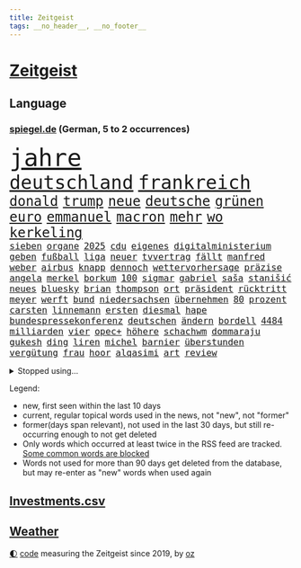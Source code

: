 ```yaml
---
title: Zeitgeist
tags: __no_header__, __no_footer__
---
```


# [Zeitgeist](https://oliz.io/zeitgeist/)

## Language

<h3><a href="https://www.spiegel.de" target="_blank">spiegel.de</a> (German, 5 to 2 occurrences)</h3>
<p style="font-family:monospace">
<span style="font-size:32pt"><a href="news_links.html#jahre" class="current">jahre</a></span>
<br>
<span style="font-size:25pt"><a href="news_links.html#deutschland" class="current">deutschland</a></span>
<span style="font-size:25pt"><a href="news_links.html#frankreich" class="current">frankreich</a></span>
<br>
<span style="font-size:18pt"><a href="news_links.html#donald" class="current">donald</a></span>
<span style="font-size:18pt"><a href="news_links.html#trump" class="current">trump</a></span>
<span style="font-size:18pt"><a href="news_links.html#neue" class="current">neue</a></span>
<span style="font-size:18pt"><a href="news_links.html#deutsche" class="current">deutsche</a></span>
<span style="font-size:18pt"><a href="news_links.html#grünen" class="current">grünen</a></span>
<span style="font-size:18pt"><a href="news_links.html#euro" class="current">euro</a></span>
<span style="font-size:18pt"><a href="news_links.html#emmanuel" class="current">emmanuel</a></span>
<span style="font-size:18pt"><a href="news_links.html#macron" class="current">macron</a></span>
<span style="font-size:18pt"><a href="news_links.html#mehr" class="current">mehr</a></span>
<span style="font-size:18pt"><a href="news_links.html#wo" class="current">wo</a></span>
<span style="font-size:18pt"><a href="news_links.html#kerkeling" class="current">kerkeling</a></span>
<br>
<span style="font-size:12pt"><a href="news_links.html#sieben" class="current">sieben</a></span>
<span style="font-size:12pt"><a href="news_links.html#organe" class="current">organe</a></span>
<span style="font-size:12pt"><a href="news_links.html#2025" class="current">2025</a></span>
<span style="font-size:12pt"><a href="news_links.html#cdu" class="current">cdu</a></span>
<span style="font-size:12pt"><a href="news_links.html#eigenes" class="current">eigenes</a></span>
<span style="font-size:12pt"><a href="news_links.html#digitalministerium" class="new">digitalministerium</a></span>
<span style="font-size:12pt"><a href="news_links.html#geben" class="current">geben</a></span>
<span style="font-size:12pt"><a href="news_links.html#fußball" class="current">fußball</a></span>
<span style="font-size:12pt"><a href="news_links.html#liga" class="current">liga</a></span>
<span style="font-size:12pt"><a href="news_links.html#neuer" class="current">neuer</a></span>
<span style="font-size:12pt"><a href="news_links.html#tvvertrag" class="new">tvvertrag</a></span>
<span style="font-size:12pt"><a href="news_links.html#fällt" class="current">fällt</a></span>
<span style="font-size:12pt"><a href="news_links.html#manfred" class="current">manfred</a></span>
<span style="font-size:12pt"><a href="news_links.html#weber" class="current">weber</a></span>
<span style="font-size:12pt"><a href="news_links.html#airbus" class="current">airbus</a></span>
<span style="font-size:12pt"><a href="news_links.html#knapp" class="current">knapp</a></span>
<span style="font-size:12pt"><a href="news_links.html#dennoch" class="current">dennoch</a></span>
<span style="font-size:12pt"><a href="news_links.html#wettervorhersage" class="new">wettervorhersage</a></span>
<span style="font-size:12pt"><a href="news_links.html#präzise" class="current">präzise</a></span>
<span style="font-size:12pt"><a href="news_links.html#angela" class="current">angela</a></span>
<span style="font-size:12pt"><a href="news_links.html#merkel" class="current">merkel</a></span>
<span style="font-size:12pt"><a href="news_links.html#borkum" class="current">borkum</a></span>
<span style="font-size:12pt"><a href="news_links.html#100" class="current">100</a></span>
<span style="font-size:12pt"><a href="news_links.html#sigmar" class="current">sigmar</a></span>
<span style="font-size:12pt"><a href="news_links.html#gabriel" class="current">gabriel</a></span>
<span style="font-size:12pt"><a href="news_links.html#saša" class="new">saša</a></span>
<span style="font-size:12pt"><a href="news_links.html#stanišić" class="new">stanišić</a></span>
<span style="font-size:12pt"><a href="news_links.html#neues" class="current">neues</a></span>
<span style="font-size:12pt"><a href="news_links.html#bluesky" class="current">bluesky</a></span>
<span style="font-size:12pt"><a href="news_links.html#brian" class="new">brian</a></span>
<span style="font-size:12pt"><a href="news_links.html#thompson" class="new">thompson</a></span>
<span style="font-size:12pt"><a href="news_links.html#ort" class="current">ort</a></span>
<span style="font-size:12pt"><a href="news_links.html#präsident" class="current">präsident</a></span>
<span style="font-size:12pt"><a href="news_links.html#rücktritt" class="current">rücktritt</a></span>
<span style="font-size:12pt"><a href="news_links.html#meyer" class="current">meyer</a></span>
<span style="font-size:12pt"><a href="news_links.html#werft" class="current">werft</a></span>
<span style="font-size:12pt"><a href="news_links.html#bund" class="current">bund</a></span>
<span style="font-size:12pt"><a href="news_links.html#niedersachsen" class="current">niedersachsen</a></span>
<span style="font-size:12pt"><a href="news_links.html#übernehmen" class="current">übernehmen</a></span>
<span style="font-size:12pt"><a href="news_links.html#80" class="current">80</a></span>
<span style="font-size:12pt"><a href="news_links.html#prozent" class="current">prozent</a></span>
<span style="font-size:12pt"><a href="news_links.html#carsten" class="current">carsten</a></span>
<span style="font-size:12pt"><a href="news_links.html#linnemann" class="current">linnemann</a></span>
<span style="font-size:12pt"><a href="news_links.html#ersten" class="current">ersten</a></span>
<span style="font-size:12pt"><a href="news_links.html#diesmal" class="current">diesmal</a></span>
<span style="font-size:12pt"><a href="news_links.html#hape" class="current">hape</a></span>
<span style="font-size:12pt"><a href="news_links.html#bundespressekonferenz" class="new">bundespressekonferenz</a></span>
<span style="font-size:12pt"><a href="news_links.html#deutschen" class="current">deutschen</a></span>
<span style="font-size:12pt"><a href="news_links.html#ändern" class="current">ändern</a></span>
<span style="font-size:12pt"><a href="news_links.html#bordell" class="current">bordell</a></span>
<span style="font-size:12pt"><a href="news_links.html#4484" class="new">4484</a></span>
<span style="font-size:12pt"><a href="news_links.html#milliarden" class="current">milliarden</a></span>
<span style="font-size:12pt"><a href="news_links.html#vier" class="current">vier</a></span>
<span style="font-size:12pt"><a href="news_links.html#opec+" class="new">opec+</a></span>
<span style="font-size:12pt"><a href="news_links.html#höhere" class="current">höhere</a></span>
<span style="font-size:12pt"><a href="news_links.html#schachwm" class="new">schachwm</a></span>
<span style="font-size:12pt"><a href="news_links.html#dommaraju" class="new">dommaraju</a></span>
<span style="font-size:12pt"><a href="news_links.html#gukesh" class="new">gukesh</a></span>
<span style="font-size:12pt"><a href="news_links.html#ding" class="current">ding</a></span>
<span style="font-size:12pt"><a href="news_links.html#liren" class="new">liren</a></span>
<span style="font-size:12pt"><a href="news_links.html#michel" class="current">michel</a></span>
<span style="font-size:12pt"><a href="news_links.html#barnier" class="current">barnier</a></span>
<span style="font-size:12pt"><a href="news_links.html#überstunden" class="new">überstunden</a></span>
<span style="font-size:12pt"><a href="news_links.html#vergütung" class="new">vergütung</a></span>
<span style="font-size:12pt"><a href="news_links.html#frau" class="current">frau</a></span>
<span style="font-size:12pt"><a href="news_links.html#hoor" class="new">hoor</a></span>
<span style="font-size:12pt"><a href="news_links.html#alqasimi" class="new">alqasimi</a></span>
<span style="font-size:12pt"><a href="news_links.html#art" class="current">art</a></span>
<span style="font-size:12pt"><a href="news_links.html#review" class="new">review</a></span>
</p>
<details>
<summary>Stopped using...</summary>
<p class="former" style="font-size:12pt">
ausgebrochen(1506) beobachten(1505) himmel(1505) krankenhäuser(1505) gemeinden(1504) lebensmittel(1504) andreas(1503) helfer(1503) corona(1502) pressekonferenz(1502) willen(1502) zahlt(1502) covid(1501) eröffnet(1501) software(1501) überall(1501) bahnhof(1500) flugzeuge(1500) schießt(1500) veranstaltung(1500) 19(1499) begründung(1499) bidens(1499) bruder(1499) bundesländern(1499) erklärung(1499) hubschrauber(1499) waffe(1499) welle(1499) all(1498) angeblichen(1498) mittelmeer(1498) radikale(1498) rest(1498) anspruch(1497) nutzte(1497) oberste(1497) party(1497) verschoben(1497) anne(1496) entwicklungen(1496) george(1496) roman(1496) welchem(1496) öffnen(1496) 12(1495) erkennen(1495) hoher(1495) lösung(1495) planen(1495) street(1495) super(1495) zurzeit(1495) abstand(1494) islamischen(1494) portugal(1494) respekt(1494) anwälte(1493) endspiel(1493) entscheidend(1493) kündigte(1493) tschechien(1493) umwelt(1493) bestätigen(1492) fielen(1492) lehnen(1491) verpassen(1491) zugelassen(1491) pflanzen(1490) debakel(1489) tatverdächtigen(1489) tonnen(1489) bestehen(1488) überholt(1487) geschäftsführer(1485) herr(1485) nerven(1485) mission(1484) empfängt(1483) toter(1483) jüngere(1482) gesamten(1481) zurückgegangen(1479) politikerin(1478) geprägt(1477) gang(1476) rettung(1476) orten(1474) retter(1473) schrecken(1473) pleite(1470) vermisste(1467) verständnis(1467) thüringer(1463) teuren(1444) berichtete(1410) expräsidenten(1378) josef(1357) long(1323) gebeten(1319) krieges(1281) abgegeben(1273) müll(1255) kolumbien(1253) kleidung(1246) verbunden(1217) erhofft(1187) world(1168) hawaii(1163) worum(1146) halbes(1125) gestört(1101) otto(1089) entsteht(1086) seltene(1079) verletzung(1070) waffenlieferungen(1056) hochzeit(1050) spektakel(1043) inhalte(1041) gerichte(1032) helikopter(1022) lohnen(1018) 2014(1016) emotionalen(1013) überzeugung(1013) nebenbei(983) brandenburger(979) empfang(979) niedersächsischen(963) humor(949) heiß(935) ulrich(894) 86(890) gegenwart(884) nationale(882) setzten(878) schwimmen(875) wozu(875) lena(874) verstoßen(871) entfernen(862) verzeichnet(862) ähnlichen(857) angespannt(850) zurückhaltung(846) subventionen(840) wünsche(825) entkommen(824) kündigung(807) eingriff(780) begegnung(778) grenzgebiet(777) 300000(766) alice(756) parallel(750) spion(737) böhmermann(734) flugabwehr(733) wirtschaftliche(728) einstige(727) liberale(723) angriffs(720) steigern(711) jahresbeginn(710) größeren(705) legendäre(701) überschritten(699) tauchte(697) reichsbürger(695) pokal(686) umstrittener(682) leistungen(671) ricarda(670) springen(669) baden(660) verschleppt(657) gravierende(656) freiwillige(655) bvb(651) kläger(650) panik(641) dfbpokal(639) uhren(630) basketball(627) wurzeln(626) 15jähriger(625) ausflug(624) hamilton(624) lewis(624) duisburg(620) björn(611) höcke(611) lübeck(600) parlamentswahlen(597) diplomatische(595) 13jährige(584) bar(581) gesundheitlichen(579) experiment(577) erforscht(569) durften(568) court(567) spaniens(564) berühmtesten(559) diebstahl(559) vergeltung(558) zürich(555) spektakulär(553) rechtsextremismus(551) inhaftierte(550) florenz(548) iphones(546) prime(541) mahnen(538) rasen(526) widerstands(522) steve(514) benachteiligt(509) interessiert(508) milliardenschweren(508) vorlegen(506) erweitert(498) football(485) stützen(483) bewaffnete(482) nördlich(482) politikerinnen(482) unterscheiden(479) margot(473) belohnt(472) geprüft(471) gedreht(470) niemanden(467) stoppte(463) betriebe(462) überqueren(454) schach(451) negative(448) rtl(445) rucksack(442) tvsender(438) vorgang(429) anläuft(428) streaminganbietern(428) qualifikation(425) verspottet(425) demokratischen(423) gastronomie(422) verdrängt(416) raumstation(414) baute(410) gerechnet(404) unternehmens(401) tabellenführung(398) wilde(393) attentat(390) charkiw(390) kriegen(390) neukölln(389) wagt(389) achtzigerjahre(384) belgischen(383) wild(382) hasst(379) raab(378) positioniert(374) großvater(373) mangelt(372) arbeitsrecht(368) erkannt(368) perry(366) stellten(366) strengen(366) aufzeichnungen(364) erfolgsserie(364) wisconsin(362) produzent(360) haftstrafen(356) siegerin(353) jacob(352) dfbteam(351) einverstanden(350) ruanda(349) verhelfen(349) robbie(348) stoffe(342) uganda(340) kriegsschiffe(338) stuttgarter(336) buchempfehlungen(335) positives(335) befand(334) besitzen(334) mindestlohn(334) falle(332) omas(330) zurückgewiesen(328) alkoholkonsum(327) frühzeitig(326) stürmt(326) schimpft(324) behandlung(323) schritte(323) gebrannt(322) schwarzgrün(321) athen(320) mögen(320) bezeichnete(318) hansa(318) rammte(318) donbass(316) nvidia(316) bill(315) erholt(313) kreise(313) könige(313) normalerweise(312) christina(311) begegnen(310) briten(310) emobilität(306) wassermassen(306) rast(303) erhöhte(299) kinos(298) darsteller(296) ball(290) gratuliert(289) milch(288) reichsten(288) gespendet(287) hitlergruß(287) contest(286) eurovision(286) aufgespürt(285) macher(284) ismail(283) erobert(280) albion(279) riefen(279) brot(275) usflugzeugbauer(275) geschichten(274) häusern(274) olivia(274) sportlichen(273) gerieten(272) fragte(269) verzögern(269) 450(267) polizeibeamte(267) schätzt(267) ungarische(267) regenfällen(266) rasch(265) starkoch(263) obst(262) regimes(261) riesiger(261) geheimdiensten(260) rechtslage(260) sohns(260) wahlkampfveranstaltung(260) großvaters(259) oberhausen(258) tvshow(258) übertrieben(258) running(256) entlang(255) silber(254) tasche(254) klettert(253) beworfen(252) erfüllung(252) unangenehme(252) gleiche(249) ehen(248) eingestochen(248) dublin(245) staatspräsident(245) erdrutsche(244) flugzeugbauer(244) arbeitsbedingungen(243) spitzenkandidat(242) zucker(241) gelsenkirchen(237) netzwerken(236) fastfoodkette(233) verdächtig(233) boss(232) schöne(232) infos(230) noah(229) vegane(229) bestanden(228) katja(228) dämpft(227) trümmer(227) wade(227) locker(225) wehrmacht(225) gesellschaftlichen(223) gesprächskanäle(222) ressourcen(222) sozialer(221) elektromobilität(220) gesenkt(220) benutzt(219) kirchen(218) schlimmsten(218) toren(217) bündnisse(216) lebenslanger(216) promis(213) steine(213) bayerischer(211) vergeltungsschlag(211) verspielt(210) brighton(209) entschädigen(209) hove(209) abonnenten(208) luftschlag(207) außergewöhnliche(206) schwangere(205) stromnetz(205) dj(204) morgan(204) protokoll(203) wahlkampfauftritt(203) angetreten(201) überflutet(201) kriselnden(200) shows(200) befanden(199) ewig(199) kommentare(199) rekordwert(199) ideal(198) sportwissenschaftler(198) verbinden(197) flüchtlingslager(196) zellen(196) besuchte(195) ankara(194) forschenden(193) freunden(193) meinungsfreiheit(193) likes(192) wandel(192) engagierte(191) entgegenzusetzen(190) späteren(190) verbrecher(189) hathaway(188) arbeitslosigkeit(187) ego(187) prognosen(187) adams(186) anliegen(184) automaten(184) komme(184) reus(183) leclerc(182) durchbrechen(179) anspannung(178) faust(178) fußballspiele(178) kanzlerschaft(175) stiegen(175) überfluss(174) mächtig(173) scotland(173) verschwörungsmythen(173) yard(173) kaulitz(171) plünderungen(171) schulze(171) weltkriegs(171) klimawandels(170) auseinandersetzungen(169) erdrutschen(169) vergleichen(169) meisterin(168) hannes(167) sturzfluten(167) angespannte(166) tinder(166) hansestadt(165) militärmanöver(164) cornelius(163) dieckmann(163) ereignisse(163) hinrichten(163) kinshasa(163) salome(163) supreme(163) surabischwili(163) lügt(162) zelebriert(162) ländlichen(161) vergeltungsangriff(161) gabe(160) kigenerierten(159) nbastar(159) basel(158) doppelspitze(158) papa(158) diebstahls(157) ross(157) sportgeschichte(157) wahltag(157) back(156) grenzwerte(156) vergaß(156) funk(155) koalitionen(155) kreative(155) lehnte(155) flüchteten(154) schwangerschaft(154) entgleisung(152) gefüllte(152) nachtzug(152) pita(152) retteten(151) erobern(150) normalen(150) weltraum(149) fragwürdig(147) neuulm(147) niclas(147) opa(147) seltenen(147) sklerose(147) urlaubsziel(147) usmusiker(147) verstärken(146) beraubt(145) grönemeyer(145) klose(145) miroslav(145) aniston(144) big(144) donau(144) volkes(143) wettkämpfen(143) grundsatzentscheidung(142) halter(142) parteigründerin(142) stach(141) bautzen(140) eugh(140) intelligence(140) sprangen(140) weidel(139) alkoholfahrt(137) attestiert(137) lebe(136) überwiegend(136) bootsunglück(135) hogan(135) hulk(135) ryanair(135) unausweichlich(135) zeichnen(134) baseball(133) jacksons(133) mittelschicht(133) quote(133) ussoldaten(133) xaccount(132) inspiration(131) drehten(130) ertrunken(130) rico(130) wirbelsturm(130) justizsenatorin(128) erschüttern(127) männlich(127) verbracht(127) überprüft(127) badenberg(125) heimwm(125) militärexperte(125) verborgen(125) lacht(124) trip(124) ikonischen(123) zugunsten(123) moniert(122) derzeitige(120) lindern(120) abbrechen(119) unantastbar(119) flugzeugen(118) schwedische(118) verübt(118) vorüber(118) orbáns(117) rekonstruiert(117) tribüne(117) gehoben(116) schiene(116) wattenmeer(116) regierungsbildung(115) geurteilt(114) gewehr(114) sparprogramm(114) anrichten(113) artenschutz(113) gruppierung(113) gletscher(112) hose(112) reuter(112) rivalin(112) feminismus(111) gepostet(111) postete(111) milwaukee(110) muhammad(110) zukommt(110) 130(109) entdeckungen(109) routinen(108) verbandschef(108) wettert(108) erfurt(107) zwillinge(107) prix(106) theorie(106) knüpfen(105) ovations(105) riesig(105) sechster(105) standing(105) einzigartigen(104) elbe(104) lateinamerika(104) skepsis(104) wesen(104) kreta(103) suchmaschine(103) vandalismus(103) vizekandidaten(103) 1995(102) phil(102) bruce(101) herausfordert(101) malaika(101) medienkonsum(101) mihambo(101) sportwelt(101) datum(100) kripo(100) schuldigen(100) usraketen(100) zentrums(100) einigkeit(99) mittag(99) transformation(99) zone(99) finger(98) swifties(98) uspräsidentschaftskandidat(97) bagger(96) gefährt(96) hunderten(96) verfolgungsjagd(96) arnold(95) geheimen(95) ludwig(95) anwältin(94) hey(94) idol(94) krankschreibung(94) spdaußenpolitiker(94) 2028(93) karlsruher(93) umweltkatastrophe(93) bruchsal(92) nina(92) satiriker(92) 1241(91) anhaltende(91) aperol(91) verlegers(91) wolf(91) zweig(91) altbekannten(90) arbeitsbelastung(90) asiatischen(90) biologische(90) kommentaren(90) nationalstürmer(90) typisch(90) unterirdische(90) weiterarbeiten(90) 1992(89) ausgeteilt(89) zeitreise(89) überdosis(89) achse(88) bevorstehen(88) ergangen(88) gleicht(88) japans(88) staatsoberhaupt(88) bassist(87) konkretisiert(87) armenviertel(86) elizabeth(86) japanischer(86) verschwörung(86) englisch(85) gefangenen(85) lebzeiten(85) lichtblick(85) obdachlosigkeit(85) rätselt(85) terroranschlag(85) unterirdisch(85) verbannt(85) wellenreiten(85) freundinnen(84) sparpläne(84) wirksam(84) aufwachsen(83) erschütterten(83) herab(83) rätselhafter(83) krisenregion(82) leichtathletin(82) modells(82) reiten(82) spürbare(82) trübsinn(82) unverhohlen(82) virtuelle(82) überraschen(82) allgemeinen(81) colin(81) farrell(81) intelligente(81) kapitol(81) preisgekrönt(81) uspräsidentschaftskandidatin(81) diskutierten(80) entertainer(80) klemm(80) neutralität(80) nutzlos(80) ohrfeige(80) portugals(80) schlagersängerin(80) stahlsparte(80) straflager(80) substanzen(80) trumplager(80) überrollt(80) abzuschreiben(79) beklagte(79) enthüllung(79) ikea(79) lick(79) polizeikräfte(79) polizeischutz(79) schützenhilfe(79) werbeverbot(79) zwangsweise(79) ausführlich(78) bakterien(78) eskalationen(78) käse(78) legenden(78) state(78) #metoo(77) ahmad(77) danny(77) heimdebüt(77) mutationen(77) propalästinademo(77) schuster(77) schwedischer(77) seil(77) stromverbrauch(77) 48jährige(76) anästhesist(76) imbiss(76) lande(76) vertagt(76) witze(76) böllern(75) dürr(75) explizit(75) allgemeine(74) eingewechselt(74) nachmittags(74) nachschub(74) pakistanischen(74) remakes(74) revision(74) ss(74) thüringenwahl(74) verwandelt(74) betäubt(73) regensburger(73) skandierten(73) bauarbeiten(72) benötigen(72) bergungsarbeiten(72) lautstark(72) rahmenbedingungen(72) unifil(72) befruchtung(71) bezwingt(71) emmerich(71) erfolgschancen(71) glücklosen(71) parteivorsitz(71) francis(70) frauenfeindlichkeit(70) klum(70) medizinisches(70) misogynie(70) altar(69) dihk(69) ironman(69) quentin(69) tarantino(69) tsmc(69) unfairen(69) verlängerte(69) zimtschnecken(69) gesetzes(68) rühmt(68) schicksalswahl(68) unentschlossene(68) bildungssystems(67) coman(67) expartnerin(67) kingsley(67) krebserkrankung(67) schwanken(67) springsteen(67) verrückte(67) ampelpartnern(66) augsburger(66) autoritäre(66) brinkmann(66) caren(66) feierlichen(66) impfen(66) intensiviert(66) nullerjahre(66) verbraucherzentrale(66) fremder(65) fällig(65) genutzten(65) hochverrats(65) meistermacher(65) taumelt(65) aufsichtsratschef(64) campingbus(64) hugo(64) militärjunta(64) meinungsbeitrag(63) taifun(63) verfügbaren(63) zugenommen(63) bestritten(62) bundesrichter(62) festgenommene(62) legendären(62) nachlass(62) angestimmt(61) aufhört(61) belohnen(61) berlinneukölln(61) burger(61) gebannt(61) gruppenvergewaltigung(61) kopfankopfrennen(61) krueger(61) patient(61) restauriert(61) ten(61) vwchef(61) alarmierten(60) bastelt(60) erfurter(60) festgehalten(60) morrissey(60) ricky(60) rock(60) eagles(59) gläubiger(59) heilige(59) michigan(59) nahostpolitik(59) worklifebalance(59) beugt(58) größtem(58) kaufprämie(58) sommerhaus(58) uspräsidentschaftswahlen(58) faschisten(57) heimisch(57) lebensmittelpreise(57) madrids(57) wahlfälschung(57) wahrheiten(57) stimmzettel(56) yorks(56) freundlich(55) klingeln(55) lebensmittelchemiker(55) olivenöl(55) verdiente(55) wunden(55) ballon(54) distanzierte(54) esc(54) seinerseits(54) slam(54) supertaifun(54) verfolger(54) hosen(53) nachweis(53) wettanbieter(53) dgb(52) eliteeinheit(52) entsendung(52) härteren(52) messe(52) smartwatches(52) volkswagenkrise(51) wissenschaftlerin(51) finanzbranche(50) geklaute(50) hassen(50) katastrophengebiet(50) monteiro(50) nebel(50) verteidigungsausgaben(50) vielzahl(50) alien(49) bedürfnisse(49) bundesligasaison(49) doppelpack(49) eunutzer(49) iserlohn(49) leidwesen(49) manipulationsvorwürfe(49) shōgun(49) stichprobenartig(49) toiletten(49) titan(48) 180000(47) nepal(47) opferzahl(47) series(47) adrian(46) eichhörnchen(46) fluten(46) gutverdiener(46) laiendarsteller(46) nackten(46) quelle(46) shanghai(46) statue(46) strohe(46) unbarmherziger(46) untersagen(46) elternzeit(45) entweder(45) göring(45) halloweenparty(45) hermann(45) landespolitiker(45) myers(45) oligarchen(45) ragen(45) staatsgebiet(45) wahlkampfendspurt(45) clinton(44) halloweenkostüm(44) holland(44) partieller(44) saisonsieg(44) todesurteil(44) vergebung(44) wow(44) zufriedener(44) zunahme(44) winterreifen(43) 110(42) bühnen(42) demografische(42) einlaufen(42) erschrecken(42) exekutiert(42) helene(42) kinderlieder(42) lenken(42) mikrofon(42) nsdap(42) republikanern(42) ursprung(42) votieren(42) vwkrise(42) analysten(41) beschädigte(41) clark(41) ecuador(41) ehemaliges(41) einstellungen(41) heben(41) hillary(41) hobby(41) mitspielen(41) mutmaßlichem(41) roger(41) schauten(41) verwundet(41) afc(40) besprüht(40) birmingham(40) dieb(40) freddy(40) gewinnwarnung(40) pendler(40) schuhe(40) wahlkommission(40) wegzudenken(40) cure(39) einsatzorte(39) lehmann(39) vwkonzern(39) 30jährigen(38) bösen(38) freddie(38) grünenspitze(38) kräften(38) landstriche(38) muslimische(38) playoffrunde(38) pragmatismus(38) straßburg(38) wettbewerbsfähigkeit(38) anpassen(37) artenvielfalt(37) bundesverbrechen(37) expolizist(37) fehleinschätzung(37) gemeinde(37) geregelt(37) hasskommentare(37) inhalten(37) libanesischen(37) wahlkampfspenden(37) übung(37) bezogen(36) bundespartei(36) gegentore(36) mlb(36) reichten(36) 19jährige(35) aktivismus(35) bestrafen(35) bundeswirtschaftsminister(35) ergeht(35) gefüllt(35) guterres(35) konsumieren(35) munitionsdepot(35) ordnungsrufe(35) palästinenserhilfswerk(35) panisch(35) produzierte(35) schalkes(35) unogeneralsekretär(35) unruhig(35) unrwa(35) zulasten(35) 1987(34) christiane(34) hochrangiges(34) ndr(34) coronainfektion(33) fußballweltmeister(33) geschäften(33) hilflos(33) kitool(33) pizzeria(33) schmieden(33) anfechten(32) djs(32) eindringlich(32) insolvenzverwalter(32) koalitionsgespräche(32) moers(32) raphael(32) sonderpreis(32) supermacht(32) arafat(31) aussterben(31) citys(31) flügel(31) freeman(31) ludwigshafener(31) stellantis(31) vwwerk(31) wettbewerbs(31) ehrlichkeit(30) exmitarbeiter(30) hörgeräte(30) klaut(30) prozessbeginn(30) saint(30) sisters(30) traditionellen(30) verweigert(30) winterzeit(30) zeitumstellung(30) augenlicht(29) dungeon(29) hirntumor(29) lernstress(29) sexsymbol(29) tierarten(29) unattraktiver(29) zwecke(29) zwiebeln(29) downsyndrom(28) miosga(28) nebraska(28) patzt(28) verewigt(28) analogen(27) feiertag(27) generierte(27) herbstlichen(27) kabine(27) tabellenspitze(27) örtlichen(27) gesetzesänderung(26) jüdischer(26) motiviert(26) neugierige(26) phoenix(26) semesterstart(26) suchergebnissen(26) wille(26) überzeugungen(26) beweismaterial(25) billigflieger(25) feinden(25) houston(25) marburgvirus(25) atomanlagen(24) ausblick(24) bergsteigen(24) championsleaguesieger(24) gelockt(24) himalaja(24) misshandlungen(24) 15gradziel(23) ausgleichen(23) gerätselt(23) mcdonald’s(23) mexikanischen(23) tanken(23) diskutierte(22) einflussnahme(22) horrorszenario(22) israellibanonkonflikt(22) spirale(22) zusatzzölle(22) alleingänge(21) bamberg(21) beschuldigten(21) destabilisieren(21) ganderkesee(21) pilzsammler(21) siebenjährige(21) telefonischen(21) bewarb(20) eggert(20) erkrankten(20) fortan(20) größeres(20) insekten(20) rüstungsdeals(20) wechselwähler(20) weltgemeinschaft(20) zerstörerische(20) ausziehen(19) blauhelmmission(19) cyberattacken(19) deportieren(19) entsorgt(19) erzieher(19) fitnesstrend(19) folgenden(19) teig(19) schwächelnde(18) unzählige(18) vampire(18) alan(17) alleinsein(17) blasel(17) boys(17) enormer(17) erinnerungskultur(17) irischen(17) jette(17) kriegswaffen(17) körperteile(17) life(17) nietzard(17) opel(17) schockierende(17) zendaya(17) bessert(16) eintrag(16) geschichtsbücher(16) jetzigen(16) müllteppich(16) naiv(16) neretva(16) opelmutter(16) priesterin(16) radikalisierung(16) sancta(16) spohr(16) staudamm(16) trickserei(16) ungleichheit(16) unofriedenstruppe(16) unosoldaten(16) zelle(16) aberglaube(15) bestsellerautorin(15) rekordjagd(15) anzüglichen(14) atomuboote(14) bas(14) brother(14) ferguson(14) promi(14) trommeln(14) umsetzung(14) bargel(13) ebay(13) gazas(13) gesänge(13) kategorien(13) luftverschmutzung(13) strukturellen(13) vicky(13) 22jähriger(12) fu(12) grippesaison(12) kunststücke(12) legales(12) offizieller(12) umkrempeln(12) zehen(12) stein(11) vergebens(11) überprüfen(11)
</p>
</details>
<p>Legend:
<ul>
<li><span class="new">new</span>, first seen within the last 10 days</li>
<li><span class="current">current</span>, regular topical words used in the news, not "new", not "former"</li>
<li><span class="former">former(days span relevant)</span>, not used in the last 30 days, but still re-occurring enough to not get deleted</li>
<li>Only words which occurred at least twice in the RSS feed are tracked. <a href="language/filters.py">Some common words are blocked</a></li>
<li>Words not used for more than 90 days get deleted from the database, but may re-enter as "new" words when used again</li>
</ul>
</p>

## [Investments](investments.html)[.csv](investments.csv)

## [Weather](weather.html)

<footer>
<a href="javascript:toggleTheme()" class="nav">🌓</a>
<a href="https://github.com/ooz/zeitgeist">code</a> measuring the Zeitgeist since 2019, by <a href="https://oliz.io">oz</a>
</footer>
